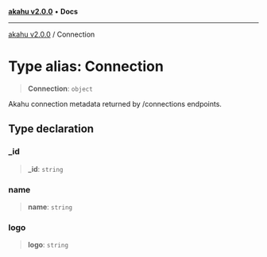 [**akahu v2.0.0**](../README.md) • **Docs**

***

[akahu v2.0.0](../README.md) / Connection

# Type alias: Connection

> **Connection**: `object`

Akahu connection metadata returned by /connections endpoints.

## Type declaration

### \_id

> **\_id**: `string`

### name

> **name**: `string`

### logo

> **logo**: `string`
